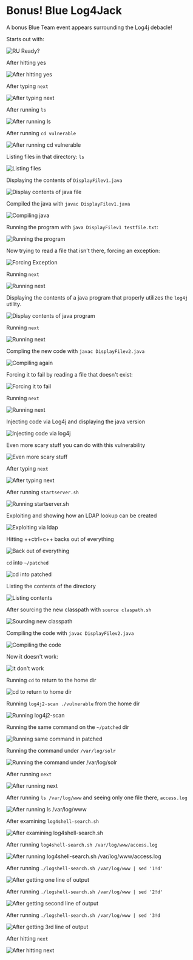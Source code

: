 # Bonus! Blue Log4Jack

A bonus Blue Team event appears surrounding the Log4j debacle!

Starts out with:

![RU Ready?](img/bonus_blue/img1.png)

After hitting yes

![After hitting yes](img/bonus_blue/img2.png)

After typing `next`

![After typing next](img/bonus_blue/img3.png)

After running `ls`

![After running ls](img/bonus_blue/img4.png)

After running `cd vulnerable`

![After running cd vulnerable](img/bonus_blue/img5.png)

Listing files in that directory: `ls`

![Listing files](img/bonus_blue/img6.png)

Displaying the contents of `DisplayFilev1.java`

![Display contents of java file](img/bonus_blue/img7.png)

Compiled the java with `javac DisplayFilev1.java`

![Compiling java](img/bonus_blue/img8.png)

Running the program with `java DisplayFilev1 testfile.txt`:

![Running the program](img/bonus_blue/img9.png)

Now trying to read a file that isn't there, forcing an exception:

![Forcing Exception](img/bonus_blue/img10.png)

Running `next`

![Running next](img/bonus_blue/img11.png)

Displaying the contents of a java program that properly utilizes the `log4j` utility.

![Display contents of java program](img/bonus_blue/img12.png)

Running `next`

![Running next](img/bonus_blue/img13.png)

Compling the new code with `javac DisplayFilev2.java`

![Compiling again](img/bonus_blue/img14.png)

Forcing it to fail by reading a file that doesn't exist:

![Forcing it to fail](img/bonus_blue/img15.png)

Running `next`

![Running next](img/bonus_blue/img16.png)

Injecting code via Log4j and displaying the java version

![Injecting code via log4j](img/bonus_blue/img17.png)

Even more scary stuff you can do with this vulnerability

![Even more scary stuff](img/bonus_blue/img18.png)

After typing `next`

![After typing next](img/bonus_blue/img19.png)

After running `startserver.sh`

![Running startserver.sh](img/bonus_blue/img20.png)

Exploiting and showing how an LDAP lookup can be created

![Exploiting via ldap](img/bonus_blue/img21.png)

Hitting ++ctrl+c++ backs out of everything

![Back out of everything](img/bonus_blue/img22.png)

`cd` into `~/patched`

![cd into patched](img/bonus_blue/img23.png)

Listing the contents of the directory

![Listing contents](img/bonus_blue/img24.png)

After sourcing the new classpath with `source claspath.sh`

![Sourcing new classpath](img/bonus_blue/img25.png)

Compiling the code with `javac DisplayFilev2.java`

![Compiling the code](img/bonus_blue/img26.png)

Now it doesn't work:

![it don't work](img/bonus_blue/img27.png)

Running `cd` to return to the home dir

![cd to return to home dir](img/bonus_blue/img28.png)

Running `log4j2-scan ./vulnerable` from the home dir

![Running log4j2-scan](img/bonus_blue/img29.png)

Running the same command on the `~/patched` dir

![Running same command in patched](img/bonus_blue/img30.png)

Running the command under `/var/log/solr`

![Running the command under /var/log/solr](img/bonus_blue/img31.png)

After running `next`

![After running next](img/bonus_blue/img32.png)


After running `ls /var/log/www` and seeing only one file there, `access.log`

![After running ls /var/log/www](img/bonus_blue/img33.png)


After examining `log4shell-search.sh`

![After examining log4shell-search.sh](img/bonus_blue/img34.png)


After running `log4shell-search.sh /var/log/www/access.log`

![After running log4shell-search.sh /var/log/www/access.log](img/bonus_blue/img35.png)


After running `./logshell-search.sh /var/log/www | sed '1!d'`

![After getting one line of output](img/bonus_blue/img36.png)


After running `./logshell-search.sh /var/log/www | sed '2!d'`

![After getting second line of output](img/bonus_blue/img37.png)


After running  `./logshell-search.sh /var/log/www | sed '3!d`

![After getting 3rd line of output](img/bonus_blue/img38.png)


After hitting `next`

![After hitting next](img/bonus_blue/img39.png)

